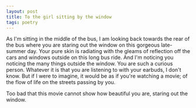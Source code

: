 ```yaml
---
layout: post
title: To the girl sitting by the window
tags: poetry
---
```


As I'm sitting in the middle of the bus, I am looking back towards the rear of the bus where you are staring out the window on this gorgeous late-summer day. Your pure skin is radiating with the gleams of reflection off the cars and windows outside on this long bus ride. And I'm noticing you noticing the many things outside the window. You are such a curious person. Whatever it is that you are listening to with your earbuds, I don't know. But if I were to imagine, it would be as if you're watching a movie; of the flow of life on the streets passing by you. 

Too bad that this movie cannot show how beautiful you are, staring out the window.